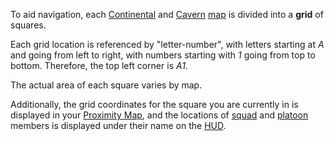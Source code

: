 To aid navigation, each [Continental](../locations/Continent.md) and
[Cavern](../locations/Caverns.md) [map](../etc/Continental_Map.md) is divided
into a **grid** of squares.

Each grid location is referenced by "letter-number", with letters starting at
_A_ and going from left to right, with numbers starting with _1_ going from top
to bottom. Therefore, the top left corner is _A1_.

The actual area of each square varies by map.

Additionally, the grid coordinates for the square you are currently in is
displayed in your [Proximity Map](Proximity_Map.md), and the locations of
[squad](Squad.md) and [platoon](Platoon.md) members is displayed under their
name on the [HUD](../etc/Heads-up_Display.md).

<!--[category:Terminology](category:Terminology.md)-->
